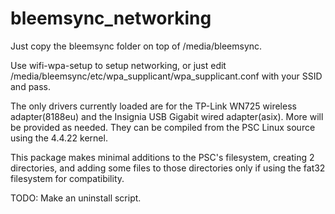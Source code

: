 # bleemsync_networking

Just copy the bleemsync folder on top of /media/bleemsync.

Use wifi-wpa-setup to setup networking, or just edit /media/bleemsync/etc/wpa_supplicant/wpa_supplicant.conf with your SSID and pass.

The only drivers currently loaded are for the TP-Link WN725 wireless adapter(8188eu) and the Insignia USB Gigabit wired adapter(asix). More will be provided as needed. They can be compiled from the PSC Linux source using the 4.4.22 kernel.

This package makes minimal additions to the PSC's filesystem, creating 2 directories, and adding some files to those directories only if using the fat32 filesystem for compatibility.

TODO:
Make an uninstall script.
